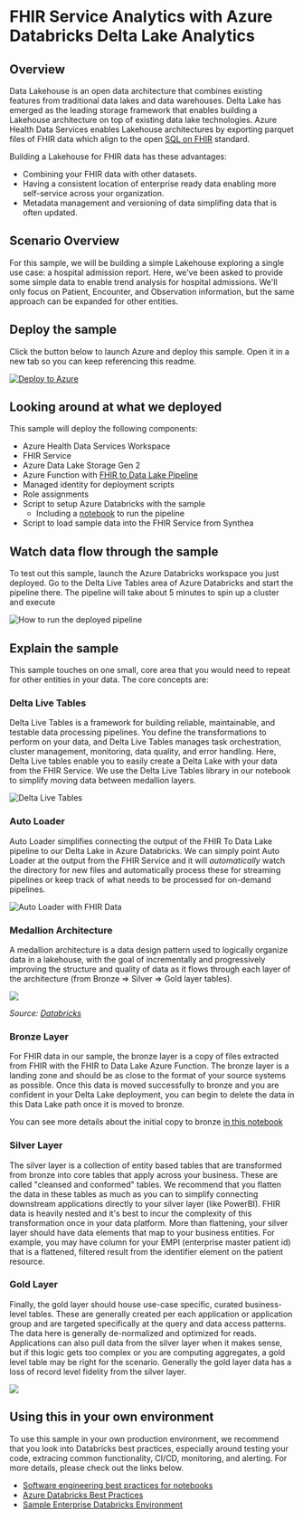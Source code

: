 # FHIR Service Analytics with Azure Databricks Delta Lake Analytics

## Overview

Data Lakehouse is an open data architecture that combines existing features from traditional data lakes and data warehouses. Delta Lake has emerged as the leading storage framework that enables building a Lakehouse architecture on top of existing data lake technologies. Azure Health Data Services enables Lakehouse architectures by exporting parquet files of FHIR data which align to the open [SQL on FHIR](https://github.com/FHIR/sql-on-fhir/blob/master/sql-on-fhir.md) standard.

Building a Lakehouse for FHIR data has these advantages:

- Combining your FHIR data with other datasets.
- Having a consistent location of enterprise ready data enabling more self-service across your organization.
- Metadata management and versioning of data simplifing data that is often updated.

## Scenario Overview

For this sample, we will be building a simple Lakehouse exploring a single use case: a hospital admission report. Here, we've been asked to provide some simple data to enable trend analysis for hospital admissions. We'll only focus on Patient, Encounter, and Observation information, but the same approach can be expanded for other entities.

## Deploy the sample

Click the button below to launch Azure and deploy this sample. Open it in a new tab so you can keep referencing this readme.

[![Deploy to Azure](https://aka.ms/deploytoazurebutton)](https://portal.azure.com/#create/Microsoft.Template/uri/https%3A%2F%2Fraw.githubusercontent.com%2Fmicrosoft%2Fhealthcare-apis-samples%2Fmain%2Fsrc%2Fazuredatabricks-deltalake%2Finfra%2Fazuredeploy.json)


## Looking around at what we deployed

This sample will deploy the following components:

- Azure Health Data Services Workspace
- FHIR Service
- Azure Data Lake Storage Gen 2
- Azure Function with [FHIR to Data Lake Pipeline](https://github.com/microsoft/FHIR-Analytics-Pipelines/tree/main/FhirToDataLake)
- Managed identity for deployment scripts
- Role assignments
- Script to setup Azure Databricks with the sample
  - Including a [notebook](./notebooks/FHIR-To-Databricks-Delta.ipynb) to run the pipeline
- Script to load sample data into the FHIR Service from Synthea


## Watch data flow through the sample

To test out this sample, launch the Azure Databricks workspace you just deployed. Go to the Delta Live Tables area of Azure Databricks and start the pipeline there. The pipeline will take about 5 minutes to spin up a cluster and execute

![How to run the deployed pipeline](./docs/run-pipeline-in-databricks.gif)

## Explain the sample

This sample touches on one small, core area that you would need to repeat for other entities in your data. The core concepts are:

### Delta Live Tables 

Delta Live Tables is a framework for building reliable, maintainable, and testable data processing pipelines. You define the transformations to perform on your data, and Delta Live Tables manages task orchestration, cluster management, monitoring, data quality, and error handling. Here, Delta Live tables enable you to easily create a Delta Lake with your data from the FHIR Service. We use the Delta Live Tables library in our notebook to simplify moving data between medallion layers.

![Delta Live Tables](./docs/delta-live-tables-screenshot.jpg)

### Auto Loader

Auto Loader simplifies connecting the output of the FHIR To Data Lake pipeline to our Delta Lake in Azure Databricks. We can simply point Auto Loader at the output from the FHIR Service and it will *automatically* watch the directory for new files and automatically process these for streaming pipelines or keep track of what needs to be processed for on-demand pipelines.

![Auto Loader with FHIR Data](./docs/patient-with-autoloader.png)

### Medallion Architecture

A medallion architecture is a data design pattern used to logically organize data in a lakehouse, with the goal of incrementally and progressively improving the structure and quality of data as it flows through each layer of the architecture (from Bronze ⇒ Silver ⇒ Gold layer tables).

![](./docs/delta-lake-medallion-architecture-2.jpeg)

*Source: [Databricks](https://www.databricks.com/glossary/medallion-architecture)*

### Bronze Layer

For FHIR data in our sample, the bronze layer is a copy of files extracted from FHIR with the FHIR to Data Lake Azure Function. The bronze layer is a landing zone and should be as close to the format of your source systems as possible. Once this data is moved successfully to bronze and you are confident in your Delta Lake deployment, you can begin to delete the data in this Data Lake path once it is moved to bronze.

You can see more details about the initial copy to bronze [in this notebook](./notebooks/Creating%20a%20Patient%20Delta%20Table%20with%20Auto%20Loader.ipynb)

### Silver Layer

The silver layer is a collection of entity based tables that are transformed from bronze into core tables that apply across your business. These are called "cleansed and conformed" tables. We recommend that you flatten the data in these tables as much as you can to simplify connecting downstream applications directly to your silver layer (like PowerBI). FHIR data is heavily nested and it's best to incur the complexity of this transformation once in your data platform. More than flattening, your silver layer should have data elements that map to your business entities. For example, you may have column for your EMPI (enterprise master patient id) that is a flattened, filtered result from the identifier element on the patient resource.

### Gold Layer

Finally, the gold layer should house use-case specific, curated business-level tables. These are generally created per each application or application group and are targeted specifically at the query and data access patterns. The data here is generally de-normalized and optimized for reads. Applications can also pull data from the silver layer when it makes sense, but if this logic gets too complex or you are computing aggregates, a gold level table may be right for the scenario. Generally the gold layer data has a loss of record level fidelity from the silver layer.

![](./docs/medallion.png)

## Using this in your own environment

To use this sample in your own production environment, we recommend that you look into Databricks best practices, especially around testing your code, extracing common functionality, CI/CD, monitoring, and alerting. For more details, please check out the links below.

- [Software engineering best practices for notebooks](https://learn.microsoft.com/azure/databricks/notebooks/best-practices)
- [Azure Databricks Best Practices](https://github.com/Azure/AzureDatabricksBestPractices/blob/master/toc.md)
- [Sample Enterprise Databricks Environment](https://github.com/Azure-Samples/modern-data-warehouse-dataops/tree/main/single_tech_samples/databricks/sample2_enterprise_azure_databricks_environment)
